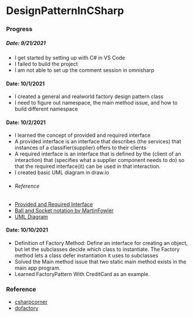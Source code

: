 # DesignPatternInCSharp

### Progress
##### Date: 9/21/2021
- I get started by setting up with C# in VS Code
- I failed to build the project
- I am not able to set up the comment session in omnisharp

#### Date: 10/1/2021
- I created a general and realworld factory design pattern class
- I need to figure out namespace, the main method issue, and how to build different namespace

#### Date: 10/2/2021
- I learned the concept of provided and required interface
- A provided interface is an interface that describes (the services) that instances of a classifier(supplier) offers to their clients
- A required interface is an interface that is defined by the (client of an interaction) that (specifies what a supplier component needs to do) so that the required interface(it) can be used in that interaction.
- I created basic UML diagram in draw.io
- ###### Reference
- [Provided and Required Interface](https://ducmanhphan.github.io/2020-01-27-The-different-types-of-Interfaces-in-UML-diagrams/#definition-of-interface-in-diagram)
- [Ball and Socket notation by MartinFowler](https://martinfowler.com/bliki/BallAndSocket.html)
 - [UML Diagram](https://www.uml-diagrams.org/interface.html)


#### Date: 10/10/2021
- Definition of Factory Method: Define an interface for creating an object, but let the subclasses decide which class to instantiate. The Factory method lets a class defer instantiation it uses to subclasses
- Solved the Main method issue that two static main method exists in the main app program.
- Learned FactoryPattern With CreditCard as an example.



### Reference
 - [csharpcorner](https://www.c-sharpcorner.com/article/factory-method-design-pattern-in-c-sharp/)
 - [dofactory](https://www.dofactory.com/net/factory-method-design-pattern)
